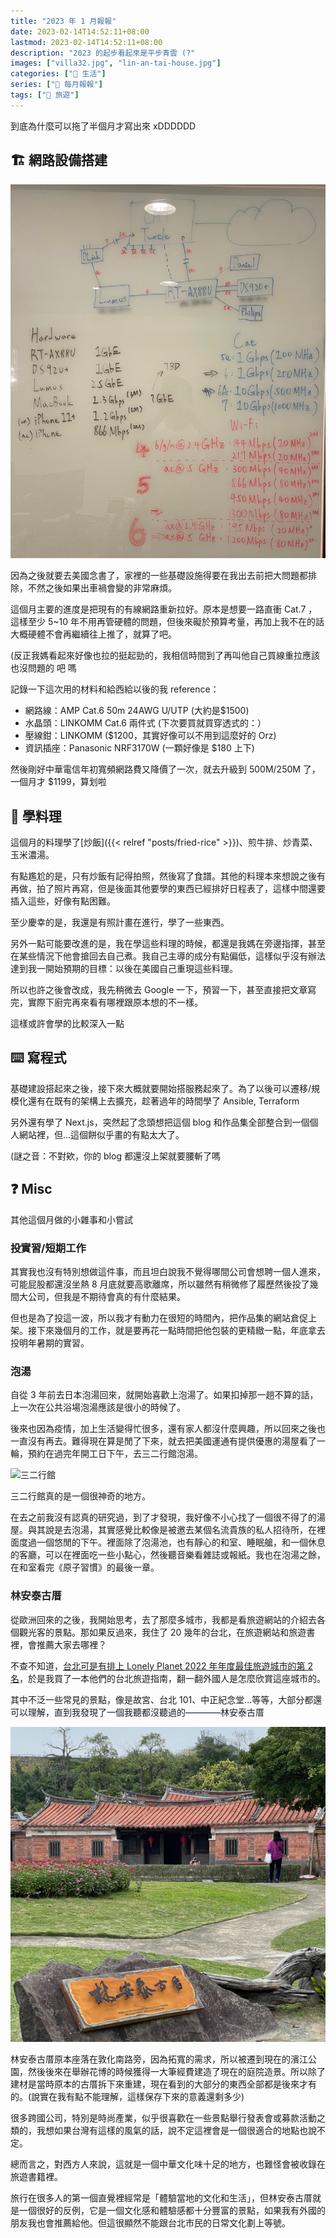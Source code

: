 ```yaml
---
title: "2023 年 1 月報報"
date: 2023-02-14T14:52:11+08:00
lastmod: 2023-02-14T14:52:11+08:00
description: "2023 的起步看起來是平步青雲 (?"
images: ["villa32.jpg", "lin-an-tai-house.jpg"]
categories: ["🍫 生活"]
series: ["📰 每月報報"]
tags: ["🧳 旅遊"]
---
```


到底為什麼可以拖了半個月才寫出來 xDDDDDD

## 🏗 網路設備搭建

![我家的網路設備佈局](network-arch.jpg "我家的網路佈局和規格參考")

因為之後就要去美國念書了，家裡的一些基礎設施得要在我出去前把大問題都排除，不然之後如果出車禍會變的非常麻煩。

這個月主要的進度是把現有的有線網路重新拉好。原本是想要一路直衝 Cat.7 ，這樣至少 5~10 年不用再管硬體的問題，但後來礙於預算考量，再加上我不在的話大概硬體不會再繼續往上推了，就算了吧。

(反正我媽看起來好像也拉的挺起勁的，我相信時間到了再叫他自己買線重拉應該也沒問題的 吧 嗎

記錄一下這次用的材料和給西給以後的我 reference：

- 網路線：AMP Cat.6 50m 24AWG U/UTP (大約是$1500)
- 水晶頭：LINKOMM Cat.6 兩件式 (下次要買就買穿透式的：）
- 壓線鉗：LINKOMM ($1200，其實好像可以不用到這麼好的 Orz)
- 資訊插座：Panasonic NRF3170W (一顆好像是 $180 上下)

然後剛好中華電信年初寬頻網路費又降價了一次，就去升級到 500M/250M 了，一個月才 $1199，算划啦

## 🍳 學料理

這個月的料理學了[炒飯]({{< relref "posts/fried-rice" >}})、煎牛排、炒青菜、玉米濃湯。

有點尷尬的是，只有炒飯有記得拍照，然後寫了食譜。其他的料理本來想說之後有再做，拍了照片再寫，但是後面其他要學的東西已經排好日程表了，這樣中間還要插入這些，好像有點困難。

至少慶幸的是，我還是有照計畫在進行，學了一些東西。

另外一點可能要改進的是，我在學這些料理的時候，都還是我媽在旁邊指揮，甚至在某些情況下他會搶回去自己煮。我自己主導的成分有點偏低，這樣似乎沒有辦法達到我一開始預期的目標：以後在美國自己重現這些料理。

所以也許之後會改成，我先稍微去 Google 一下，預習一下，甚至直接把文章寫完，實際下廚完再來看有哪裡跟原本想的不一樣。

這樣或許會學的比較深入一點

## ⌨️ 寫程式

基礎建設搭起來之後，接下來大概就要開始搭服務起來了。為了以後可以遷移/規模化還有在既有的架構上去擴充，趁著過年的時間學了 Ansible, Terraform

另外還有學了 Next.js，突然起了念頭想把這個 blog 和作品集全部整合到一個個人網站裡，但...這個餅似乎畫的有點太大了。

(謎之音：不對欸，你的 blog 都還沒上架就要腰斬了嗎

## ❓ Misc

其他這個月做的小雜事和小嘗試

### 投實習/短期工作

其實我也沒有特別想做這件事，而且坦白說我不覺得哪間公司會想聘一個人進來，可能屁股都還沒坐熱 8 月底就要高歌離席，所以雖然有稍微修了履歷然後投了幾間大公司，但我是不期待會真的有什麼結果。

但也是為了投這一波，所以我才有動力在很短的時間內，把作品集的網站倉促上架。接下來幾個月的工作，就是要再花一點時間把他包裝的更精緻一點，年底拿去投明年暑期的實習。

### 泡湯

自從 3 年前去日本泡湯回來，就開始喜歡上泡湯了。如果扣掉那一趟不算的話，上一次在公共浴場泡湯應該是很小的時候了。

後來也因為疫情，加上生活變得忙很多，還有家人都沒什麼興趣，所以回來之後也一直沒有再去。難得現在算是閒了下來，就去把美國運通有提供優惠的湯屋看了一輪，預約在過完年開工日下午，去三二行館泡湯。

![三二行館](villa32.jpg "三二行館的門口沒有任何的招牌或看板，只有一個低調內斂的 32 門牌")

三二行館真的是一個很神奇的地方。

在去之前我沒有認真的研究過，到了才發現，我好像不小心找了一個很不得了的湯屋。與其說是去泡湯，其實感覺比較像是被邀去某個名流貴族的私人招待所，在裡面度過一個悠閒的下午。裡面除了泡湯池，也有靜心的和室、睡眠艙，和一個休息的客廳，可以在裡面吃一些小點心，然後聽音樂看雜誌或報紙。我也在泡湯之餘，在和室看完《原子習慣》的最後一章。

### 林安泰古厝

從歐洲回來的之後，我開始思考，去了那麼多城市，我都是看旅遊網站的介紹去各個觀光客的景點。那如果反過來，我住了 20 幾年的台北，在旅遊網站和旅遊書裡，會推薦大家去哪裡？

不查不知道，[台北可是有排上 Lonely Planet 2022 年年度最佳旅遊城市的第 2 名](https://web.archive.org/web/20220729024146/https://www.lonelyplanet.com/best-in-travel/cities)，於是我買了一本他們的台北旅遊指南，翻一翻外國人是怎麼欣賞這座城市的。

其中不泛一些常見的景點，像是故宮、台北 101、中正紀念堂...等等，大部分都還可以理解，直到我發現了一個我聽都沒聽過的————林安泰古厝

![林安泰古厝](lin-an-tai-house.jpg)

林安泰古厝原本座落在敦化南路旁，因為拓寬的需求，所以被遷到現在的濱江公園，然後後來在舉辦花博的時候獲得一大筆經費建造了現在的庭院造景。所以除了建材是當時原本的古厝拆下來重建，現在看到的大部分的東西全部都是後來才有的。(說實在我有點不能理解，這樣保存下來的意義還剩多少)

很多跨國公司，特別是時尚產業，似乎很喜歡在一些景點舉行發表會或募款活動之類的，我想如果台灣有這樣的風氣的話，說不定這裡會是一個很適合的地點也說不定。

總而言之，對西方人來說，這就是一個中華文化味十足的地方，也難怪會被收錄在旅遊書籍裡。

旅行在很多人的第一個直覺裡經常是「體驗當地的文化和生活」，但林安泰古厝就是一個很好的反例，它是一個文化感和體驗感都十分豐富的景點，如果我有外國的朋友我也會推薦給他。但這很顯然不能跟台北市民的日常文化劃上等號。
